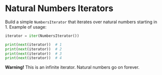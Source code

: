 # Natural Numbers Iterators

Build a simple `NumbersIterator` that iterates over natural numbers starting in 1. Example of usage:

```python
iterator = iter(NumbersIterator())

print(next(iterator))  # 1
print(next(iterator))  # 2
print(next(iterator))  # 3
print(next(iterator))  # 4
```

**Warning!** This is an infinite iterator. Natural numbers go on forever.
